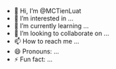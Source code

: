 - 👋 Hi, I’m @MCTienLuat
- 👀 I’m interested in ...
- 🌱 I’m currently learning ...
- 💞️ I’m looking to collaborate on ...
- 📫 How to reach me ...
- 😄 Pronouns: ...
- ⚡ Fun fact: ...

<!---
MCTienLuat/MCTienLuat is a ✨ special ✨ repository because its `README.md` (this file) appears on your GitHub profile.
You can click the Preview link to take a look at your changes.
--->
